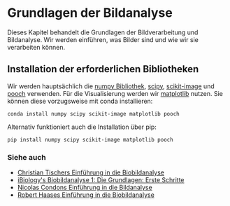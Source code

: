 # Grundlagen der Bildanalyse

Dieses Kapitel behandelt die Grundlagen der Bildverarbeitung und Bildanalyse. Wir werden einführen, was Bilder sind und wie wir sie verarbeiten können.

## Installation der erforderlichen Bibliotheken

Wir werden hauptsächlich die [numpy Bibliothek](https://numpy.org), [scipy](https://scipy.org/), [scikit-image](https://scikit-image.org) und [pooch](https://pypi.org/project/pooch/) verwenden. Für die Visualisierung werden wir [matplotlib](https://matplotlib.org/) nutzen. Sie können diese vorzugsweise mit conda installieren:

```
conda install numpy scipy scikit-image matplotlib pooch
```

Alternativ funktioniert auch die Installation über pip:

```
pip install numpy scipy scikit-image matplotlib pooch
```

### Siehe auch

* [Christian Tischers Einführung in die Biobildanalyse](https://www.youtube.com/watch?v=0PP38Z0CNMI)
* [iBiology's Biobildanalyse 1: Die Grundlagen: Erste Schritte](https://www.youtube.com/watch?v=1xo4vi6Ub4I)
* [Nicolas Condons Einführung in die Bildanalyse](https://www.youtube.com/watch?v=qkgADgd7xu0)
* [Robert Haases Einführung in die Biobildanalyse](https://youtu.be/e-2DbkUwKk4)